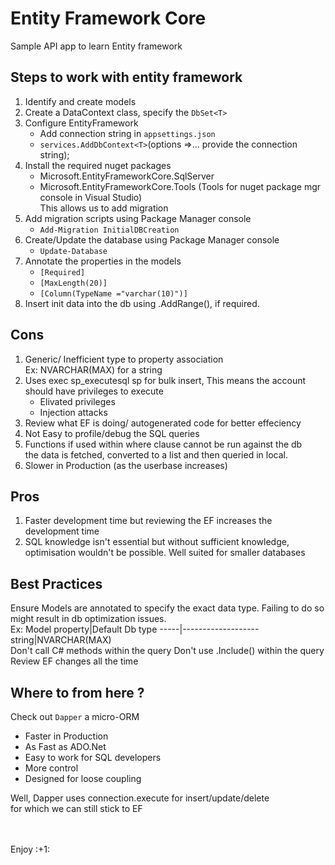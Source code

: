 # Entity Framework Core
Sample API app to learn Entity framework

## Steps to work with entity framework
1. Identify and create models
1. Create a DataContext class, specify the `DbSet<T>`
1. Configure EntityFramework
    * Add connection string in `appsettings.json`
    * `services.AddDbContext<T>`(options =>... provide the connection string);
1. Install the required nuget packages
    * Microsoft.EntityFrameworkCore.SqlServer
    * Microsoft.EntityFrameworkCore.Tools (Tools for nuget package mgr console in Visual Studio)
    <br/>This allows us to add migration
1. Add migration scripts using Package Manager console
    * `Add-Migration InitialDBCreation`
1. Create/Update the database using Package Manager console
    * `Update-Database`
1. Annotate the properties in the models
    * `[Required]`
    * `[MaxLength(20)]`
    * `[Column(TypeName ="varchar(10)")]`
1. Insert init data into the db using <dbContext>.AddRange(<T>), if required.

## Cons
1. Generic/ Inefficient type to property association
   <br/>Ex: NVARCHAR(MAX) for a string
1. Uses exec sp_executesql sp for bulk insert, This means the account should have privileges to execute 
      * Elivated privileges
      * Injection attacks
1. Review what EF is doing/ autogenerated code for better effeciency
1. Not Easy to profile/debug the SQL queries
1. Functions if used within where clause cannot be run against the db
   <br/> the data is fetched, converted to a list and then queried in local.
1. Slower in Production (as the userbase increases)

## Pros
1. Faster development time but reviewing the EF increases the development time
1. SQL knowledge isn't essential but without sufficient knowledge, optimisation wouldn't be possible.
Well suited for smaller databases

## Best Practices
Ensure Models are annotated to specify the exact data type.
Failing to do so might result in db optimization issues.
<br/>
Ex: 
Model property|Default Db type
-----|-------------------
string|NVARCHAR(MAX)
<br/>
Don't call C# methods within the query
Don't use .Include() within the query
Review EF changes all the time

## Where to from here ?
Check out `Dapper` a micro-ORM
-  Faster in Production<br/>
-  As Fast as ADO.Net<br/>
-  Easy to work for SQL developers<br/>
-  More control
-  Designed for loose coupling

Well, Dapper uses connection.execute for insert/update/delete <br/>
for which we can still stick to EF

<br/>
<br/>
Enjoy :+1: 
